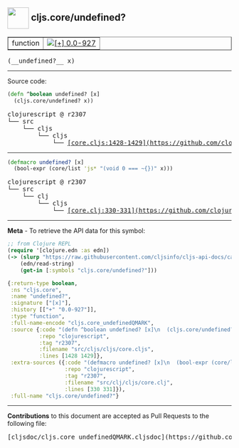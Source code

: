 ## <img width="48px" valign="middle" src="http://i.imgur.com/Hi20huC.png"> cljs.core/undefined?

 <table border="1">
<tr>

<td>function</td>
<td><a href="https://github.com/cljsinfo/cljs-api-docs/tree/0.0-927"><img valign="middle" alt="[+] 0.0-927" src="https://img.shields.io/badge/+-0.0--927-lightgrey.svg"></a> </td>
</tr>
</table>

 <samp>
(__undefined?__ x)<br>
</samp>

---





Source code:

```clj
(defn ^boolean undefined? [x]
  (cljs.core/undefined? x))
```

 <pre>
clojurescript @ r2307
└── src
    └── cljs
        └── cljs
            └── <ins>[core.cljs:1428-1429](https://github.com/clojure/clojurescript/blob/r2307/src/cljs/cljs/core.cljs#L1428-L1429)</ins>
</pre>


---

```clj
(defmacro undefined? [x]
  (bool-expr (core/list 'js* "(void 0 === ~{})" x)))
```

 <pre>
clojurescript @ r2307
└── src
    └── clj
        └── cljs
            └── <ins>[core.clj:330-331](https://github.com/clojure/clojurescript/blob/r2307/src/clj/cljs/core.clj#L330-L331)</ins>
</pre>

---

__Meta__ - To retrieve the API data for this symbol:

```clj
;; from Clojure REPL
(require '[clojure.edn :as edn])
(-> (slurp "https://raw.githubusercontent.com/cljsinfo/cljs-api-docs/catalog/cljs-api.edn")
    (edn/read-string)
    (get-in [:symbols "cljs.core/undefined?"]))
```

```clj
{:return-type boolean,
 :ns "cljs.core",
 :name "undefined?",
 :signature ["[x]"],
 :history [["+" "0.0-927"]],
 :type "function",
 :full-name-encode "cljs.core_undefinedQMARK",
 :source {:code "(defn ^boolean undefined? [x]\n  (cljs.core/undefined? x))",
          :repo "clojurescript",
          :tag "r2307",
          :filename "src/cljs/cljs/core.cljs",
          :lines [1428 1429]},
 :extra-sources ({:code "(defmacro undefined? [x]\n  (bool-expr (core/list 'js* \"(void 0 === ~{})\" x)))",
                  :repo "clojurescript",
                  :tag "r2307",
                  :filename "src/clj/cljs/core.clj",
                  :lines [330 331]}),
 :full-name "cljs.core/undefined?"}

```

---

__Contributions__ to this document are accepted as Pull Requests to the following file:

 <pre>
[cljsdoc/cljs.core_undefinedQMARK.cljsdoc](https://github.com/cljsinfo/cljs-api-docs/blob/master/cljsdoc/cljs.core_undefinedQMARK.cljsdoc)
</pre>

